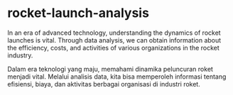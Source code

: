 # rocket-launch-analysis

In an era of advanced technology, understanding the dynamics of rocket launches is vital. Through data analysis, we can obtain information about the efficiency, costs, and activities of various organizations in the rocket industry.

Dalam era teknologi yang maju, memahami dinamika peluncuran roket menjadi vital. Melalui analisis data, kita bisa memperoleh informasi tentang efisiensi, biaya, dan aktivitas berbagai organisasi di industri roket.
